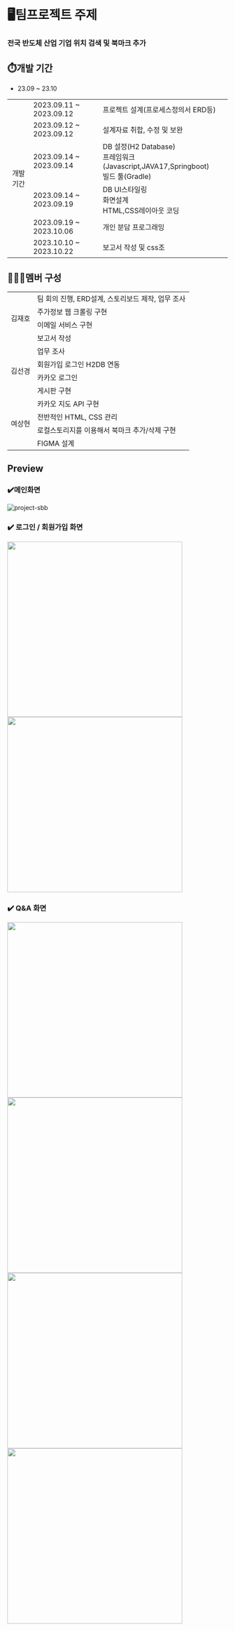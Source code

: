 # 🖥️팀프로젝트 주제
### 전국 반도체 산업 기업 위치 검색 및 북마크 추가

## ⏱️개발 기간
* 23.09 ~ 23.10
<table>
 <tr>
    <td rowspan="6"align="center">개발기간</td>
    <td>2023.09.11 ~ 2023.09.12</td>
    <td>프로젝트 설계(프로세스정의서 ERD등)</td>
  </tr>
  <tr>
    <td>2023.09.12 ~ 2023.09.12</td>
    <td>설계자료 취합, 수정 및 보완</td>
  </tr>
  <tr>
    <td>2023.09.14 ~ 2023.09.14</td>
    <td>DB 설정(H2 Database) <br> 프레임워크(Javascript,JAVA17,Springboot) <br> 빌드 툴(Gradle)</td>
  </tr>
   <tr>
    <td>2023.09.14 ~ 2023.09.19</td>
    <td>DB UI스타일링 <br> 화면설계 <br> HTML,CSS레이아웃 코딩</td>
  </tr>
  <tr>
    <td>2023.09.19 ~ 2023.10.06</td>
    <td>개인 분담 프로그래밍</td>
  </tr>
  <tr>
    <td>2023.10.10 ~ 2023.10.22</td>
    <td>보고서 작성 및 css조</td>
  </tr>
</table>

## 🧑‍🤝‍🧑멤버 구성
<table>
  <tr>
    <td rowspan="4">김재호</td>
    <td>팀 회의 진행, ERD설계, 스토리보드 제작, 업무 조사</td>
  </tr>
  <tr>
    <td>주가정보 웹 크롤링 구현</td>
  </tr>
  <tr>
    <td>이메일 서비스 구현</td>
  </tr>
  <tr>
    <td>보고서 작성</td>
  </tr>

  <tr>
    <td rowspan="4">김선경</td>
    <td>업무 조사</td>
  </tr>
  <tr>
    <td>회원가입 로그인 H2DB 연동</td>
  </tr>
  <tr>
    <td>카카오 로그인</td>
  </tr>
 <tr>
    <td>게시판 구현</td>
  </tr>

  <tr>
    <td rowspan="4">여상현</td>
    <td>카카오 지도 API 구현</td>
  </tr>
  <tr>
    <td>전반적인 HTML, CSS 관리 </td>
  </tr>
  <tr>
    <td>로컬스토리지를 이용해서 북마크 추가/삭제 구현</td>
  </tr>
  <tr>
    <td>FIGMA 설계</td>
  </tr>
</table>

## Preview
### ✔️메인화면
![project-sbb](https://github.com/ojengdong/project-sbb/assets/121204970/2d62840b-2859-4c7f-8559-b6fbd3be8069)

### ✔️ 로그인 / 회원가입 화면 
<img src="https://github.com/ojengdong/project-sbb/assets/121204970/1d685ecc-ebb2-4d42-8a0b-302a15b6c7eb" width="400">
<img src="https://github.com/ojengdong/project-sbb/assets/121204970/9d5a2b6b-b27b-4793-aa52-31b5d94ed99b" width="400">

### ✔️ Q&A 화면
<img src="https://github.com/ojengdong/project-sbb/assets/121204970/49740948-1d59-4152-88c7-c17a9447887f" width="400">
<img src="https://github.com/ojengdong/project-sbb/assets/121204970/0300485d-1dc5-4893-91fb-5a2550bcdd5e" width="400">
<img src="https://github.com/ojengdong/project-sbb/assets/121204970/757f0dbf-911e-4940-a3f1-e243e47d94d9" width="400">
<img src="https://github.com/ojengdong/project-sbb/assets/121204970/825077e1-3439-4d5d-afc4-209f30ffd5ee" width="400">

